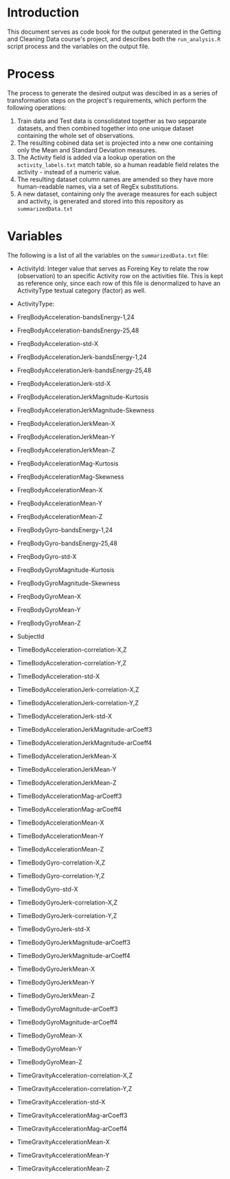# Introduction

This document serves as code book for the output generated in the Getting and Cleaning Data course's project, and describes both the `run_analysis.R` script process and the variables on the output file.

# Process

The process to generate the desired output was descibed in as a series of transformation steps on the project's requirements, which perform the following operations:

1. Train data and Test data is consolidated together as two sepparate datasets, and then combined together into one unique dataset containing the whole set of observations.
2. The resulting cobined data set is projected into a new one containing only the Mean and Standard Deviation measures.
3. The Activity field is added via a lookup operation on the `activity_labels.txt` match table, so a human readable field relates the activity - instead of a numeric value.
4. The resulting dataset column names are amended so they have more human-readable names, via a set of RegEx substitutions.
5. A new dataset, containing only the average measures for each subject and activity, is generated and stored into this repository as `summarizedData.txt`

# Variables

The following is a list of all the variables on the `summarizedData.txt` file:

* ActivityId:
  Integer value that serves as Foreing Key to relate the row (observation) to an specific Activity row on the activities file. This is kept as reference only, since each row of this file is denormalized to have an ActivityType textual category (factor) as well.   

* ActivityType:
* FreqBodyAcceleration-bandsEnergy-1,24
* FreqBodyAcceleration-bandsEnergy-25,48
* FreqBodyAcceleration-std-X
* FreqBodyAccelerationJerk-bandsEnergy-1,24
* FreqBodyAccelerationJerk-bandsEnergy-25,48
* FreqBodyAccelerationJerk-std-X
* FreqBodyAccelerationJerkMagnitude-Kurtosis
* FreqBodyAccelerationJerkMagnitude-Skewness
* FreqBodyAccelerationJerkMean-X
* FreqBodyAccelerationJerkMean-Y
* FreqBodyAccelerationJerkMean-Z
* FreqBodyAccelerationMag-Kurtosis
* FreqBodyAccelerationMag-Skewness
* FreqBodyAccelerationMean-X
* FreqBodyAccelerationMean-Y
* FreqBodyAccelerationMean-Z
* FreqBodyGyro-bandsEnergy-1,24
* FreqBodyGyro-bandsEnergy-25,48
* FreqBodyGyro-std-X
* FreqBodyGyroMagnitude-Kurtosis
* FreqBodyGyroMagnitude-Skewness
* FreqBodyGyroMean-X
* FreqBodyGyroMean-Y
* FreqBodyGyroMean-Z
* SubjectId
* TimeBodyAcceleration-correlation-X,Z
* TimeBodyAcceleration-correlation-Y,Z
* TimeBodyAcceleration-std-X
* TimeBodyAccelerationJerk-correlation-X,Z
* TimeBodyAccelerationJerk-correlation-Y,Z
* TimeBodyAccelerationJerk-std-X
* TimeBodyAccelerationJerkMagnitude-arCoeff3
* TimeBodyAccelerationJerkMagnitude-arCoeff4
* TimeBodyAccelerationJerkMean-X
* TimeBodyAccelerationJerkMean-Y
* TimeBodyAccelerationJerkMean-Z
* TimeBodyAccelerationMag-arCoeff3
* TimeBodyAccelerationMag-arCoeff4
* TimeBodyAccelerationMean-X
* TimeBodyAccelerationMean-Y
* TimeBodyAccelerationMean-Z
* TimeBodyGyro-correlation-X,Z
* TimeBodyGyro-correlation-Y,Z
* TimeBodyGyro-std-X
* TimeBodyGyroJerk-correlation-X,Z
* TimeBodyGyroJerk-correlation-Y,Z
* TimeBodyGyroJerk-std-X
* TimeBodyGyroJerkMagnitude-arCoeff3
* TimeBodyGyroJerkMagnitude-arCoeff4
* TimeBodyGyroJerkMean-X
* TimeBodyGyroJerkMean-Y
* TimeBodyGyroJerkMean-Z
* TimeBodyGyroMagnitude-arCoeff3
* TimeBodyGyroMagnitude-arCoeff4
* TimeBodyGyroMean-X
* TimeBodyGyroMean-Y
* TimeBodyGyroMean-Z
* TimeGravityAcceleration-correlation-X,Z
* TimeGravityAcceleration-correlation-Y,Z
* TimeGravityAcceleration-std-X
* TimeGravityAccelerationMag-arCoeff3
* TimeGravityAccelerationMag-arCoeff4
* TimeGravityAccelerationMean-X
* TimeGravityAccelerationMean-Y
* TimeGravityAccelerationMean-Z

